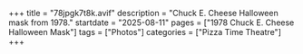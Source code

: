 +++
title = "78jpgk7t8k.avif"
description = "Chuck E. Cheese Halloween mask from 1978."
startdate = "2025-08-11"
pages = ["1978 Chuck E. Cheese Halloween Mask"]
tags = ["Photos"]
categories = ["Pizza Time Theatre"]
+++

